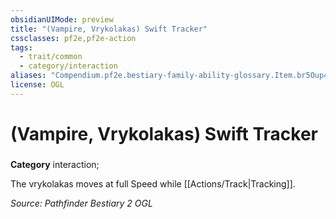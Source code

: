 ```yaml
---
obsidianUIMode: preview
title: "(Vampire, Vrykolakas) Swift Tracker"
cssclasses: pf2e,pf2e-action
tags:
  - trait/common
  - category/interaction
aliases: "Compendium.pf2e.bestiary-family-ability-glossary.Item.br5Oup4USIUXQani"
license: OGL
---
```

# (Vampire, Vrykolakas) Swift Tracker

### 

**Category** interaction; 




The vrykolakas moves at full Speed while [[Actions/Track|Tracking]].

*Source: Pathfinder Bestiary 2*
*OGL*
